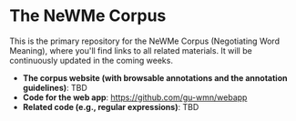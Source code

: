 # The NeWMe Corpus

This is the primary repository for the NeWMe Corpus (Negotiating Word Meaning), where you'll find links to all related materials. It will be continuously updated in the coming weeks.


* **The corpus website (with browsable annotations and the annotation guidelines)**: TBD
* **Code for the web app**: https://github.com/gu-wmn/webapp
* **Related code (e.g., regular expressions)**: TBD 

